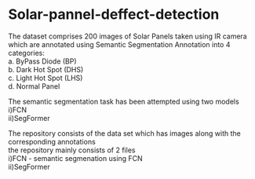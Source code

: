 # Solar-pannel-deffect-detection

The dataset comprises 200 images of Solar Panels taken using IR camera
which are annotated using Semantic Segmentation Annotation into 4
categories:  
a. ByPass Diode (BP)  
b. Dark Hot Spot (DHS)  
c. Light Hot Spot (LHS)  
d. Normal Panel  

The semantic segmentation task has been attempted using two models  
i)FCN  
ii)SegFormer  

The repository consists of the data set which has images along with the corresponding annotations  
the repository mainly consists of 2 files  
i)FCN - semantic segmenation using FCN  
ii)SegFormer  


